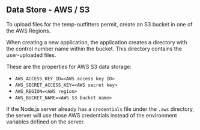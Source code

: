 ## Data Store - AWS / S3
To upload files for the temp-outfitters permit, create an S3 bucket in one of the AWS Regions. 

When creating a new application, the application creates a directory with the control number name within the bucket. This directory contains the user-uploaded files. 

These are the properties for AWS S3 data storage:

- `AWS_ACCESS_KEY_ID=<AWS access key ID>`
- `AWS_SECRET_ACCESS_KEY=<AWS secret key>`
- `AWS_REGION=<AWS region>`
- `AWS_BUCKET_NAME=<AWS S3 bucket name>`

If the Node.js server already has a `credentials` file under the `.aws` directory, the server will use those AWS credentials instead of the environment variables defined on the server.
